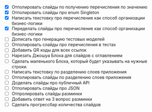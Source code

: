 - [X] Отполировать слайды по получению перечисления по значению
- [X] Отполировать слайды про enum Singleton
- [X] Написать текстовку про перечисление как способ организации бизнес-логики
- [X] Переделать слайды про перечисление как способ организации бизнес-логики
- [ ] Дописать про генерацию тестовых моделей
- [ ] Отполировать слайды про перечисления в тестах
- [ ] Добавить QR коды для всех ссылок
- [ ] Нарезать Джошуа Блоха для слайдов с оглавлением
- [ ] Сделать маленького Блоха, который будет указывать на нужные строки.
- [ ] Написать текстовку по разделению слоев приложения
- [ ] Отполировать слайды по разделению слоев приложения
- [ ] Доделать слайды про публичный API
- [ ] Отполировать слайды про JSON
- [ ] Отпролировать слайды разминки
- [ ] Добавить ответ на 3 вопрос разминки
- [ ] Сделать прогрессбар количества слайдов